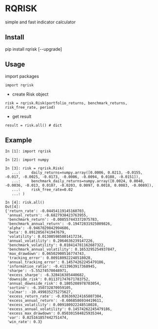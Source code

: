 # RQRISK
simple and fast indicator calculator


## Install

pip install rqrisk [--upgrade]


## Usage

import packages

`
import rqrisk
`
* create Risk object

`
risk = rqrisk.Risk(portfolio_returns, benchmark_returns, risk_free_rate, period)
`

* get result

`
result = risk.all() # dict
`

## Example

```jupyter
In [1]: import rqrisk

In [2]: import numpy

In [3]: risk = rqrisk.Risk(
   ...:     daily_returns=numpy.array([0.0006, 0.0213, -0.0155, -0.017, -0.0025, -0.0173, -0.0006, -0.0094, 0.0108, -0.0151]),
   ...:     benchmark_daily_returns=numpy.array([0.0024, 0.0048, -0.0036, -0.013, 0.0107, -0.0203, 0.0097, 0.0018, 0.0083, -0.0089]),
   ...:     risk_free_rate=0.02
   ...: )
   
In [4]: risk.all()
Out[4]: 
{'return_rate': -0.04454119145160703,
 'annual_return': -0.6827938423763955,
 'benchmark_return': -0.008557443372075783,
 'benchmark_annual_return': -0.19472831925009826,
 'alpha': -0.9467029842994686,
 'beta': 0.8912056741947679,
 'volatility': 0.013005985801417234,
 'annual_volatility': 0.2064636239147226,
 'benchmark_volatility': 0.010414781162687322,
 'benchmark_annual_volatility': 0.1653295254937847,
 'max_drawdown': 0.06502900516774743,
 'tracking_error': 0.009180922248518028,
 'annual_tracking_error': 0.14574262245479186,
 'information_ratio': -0.4113963917368945,
 'sharpe': -5.55274570048971,
 'excess_sharpe': -6.328416385440682,
 'downside_risk': 0.011371747671783752,
 'annual_downside_risk': 0.1805208978703054,
 'sortino': -6.350732870959105,
 'calmar': -10.499835275275627,
 'excess_return_rate': -0.036369224165807304,
 'excess_annual_return': -0.6068586934419611,
 'excess_volatility': 0.009180922248518028,
 'excess_annual_volatility': 0.14574262245479186,
 'excess_max_drawdown': 0.050301584825935344,
 'var': 0.025161857442751474,
 'win_rate': 0.3}
```
